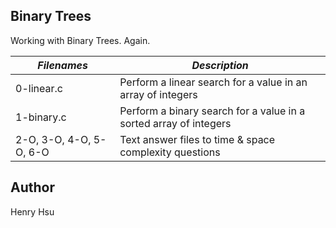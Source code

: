 ## Binary Trees

Working with Binary Trees. Again.

|          *Filenames*         |                     *Description*                                       |
|------------------------------|-------------------------------------------------------------------------|
| 0-linear.c                   | Perform a linear search for a value in an array of integers             |
| 1-binary.c                   | Perform a binary search for a value in a sorted array of integers       |
| 2-O, 3-O, 4-O, 5-O, 6-O      | Text answer files to time & space complexity questions                  |



## Author
Henry Hsu
